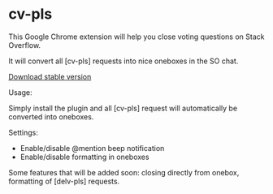 cv-pls
======

This Google Chrome extension will help you close voting questions on Stack Overflow.

It will convert all [cv-pls] requests into nice oneboxes in the SO chat.

[Download stable version][1]

Usage:

Simply install the plugin and all [cv-pls] request will automatically be converted into oneboxes.

Settings:

- Enable/disable @mention beep notification
- Enable/disable formatting in oneboxes

[1]:https://github.com/downloads/PeeHaa/cv-pls/cv-pls.0.7.0.crx

Some features that will be added soon: closing directly from onebox, formatting of [delv-pls] requests.